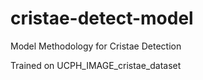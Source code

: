 # cristae-detect-model
Model Methodology for Cristae Detection

Trained on UCPH_IMAGE_cristae_dataset
